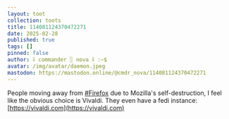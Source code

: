 ```yaml
---
layout: toot
collection: toots
title: 114081124370472271
date: 2025-02-28
published: true
tags: []
pinned: false
author: ⸸ commander ░ nova ⸸ :~$
avatar: /img/avatar/daemon.jpeg
mastodon: https://mastodon.online/@cmdr_nova/114081124370472271
---
```


People moving away from [#Firefox](https://mastodon.online/tags/Firefox) due to Mozilla's self-destruction, I feel like the obvious choice is Vivaldi. They even have a fedi instance: [https://vivaldi.com](https://vivaldi.com)
